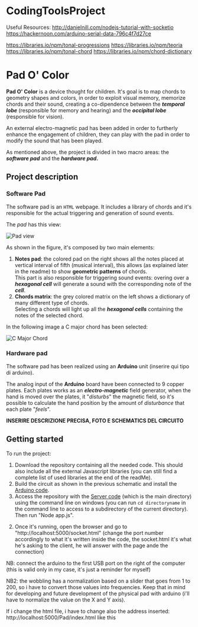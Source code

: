 # CodingToolsProject
Useful Resources: http://danielnill.com/nodejs-tutorial-with-socketio
                  https://hackernoon.com/arduino-serial-data-796c4f7d27ce

https://libraries.io/npm/tonal-progressions
https://libraries.io/npm/teoria
https://libraries.io/npm/tonal-chord
https://libraries.io/npm/chord-dictionary
# Pad O' Color
**Pad O' Color** is a device thought for children. It's goal is to map chords to geometry shapes and colors, in order to exploit visual memory, memorize chords and their sound, creating a co-dipendence between the ***temporal lobe*** (responsible for memory and hearing) and the ***occipital lobe*** (responsible for vision).


An external electro-magnetic pad has been added in order to furtherly enhance the engagement of children, they can play with the pad in order to modify the sound that has been played.

As mentioned above, the project is divided in two macro areas: the **_software pad_** and the **_hardware pad_.**
## Project description

### Software Pad

The software pad is an `HTML` webpage. It includes a library of chords and it's responsible for the actual triggering and generation of sound events.

The _pad_ has this view:

![Pad view](https://i.imgur.com/966YdFY.png)

As shown in the figure, it's composed by two main elements:
1. **Notes pad**: the colored pad on the right shows all the notes placed at vertical interval of fifth (musical interval), this allows (as explained later in the readme) to show **geometric patterns** of chords. <br />  This part is also responsible for triggering sound events: overing over a **_hexagonal cell_** will generate a sound with the corresponding note of the **_cell_**.
2. **Chords matrix**: the grey colored matrix on the left shows a dictionary of many different type of chords. <br /> 
Selecting a chords will light up all the **_hexagonal cells_** containing the notes of the selected chord.

In the following image a C major chord has been selected:

![C Major Chord](https://i.imgur.com/NAaE0Y3.png)

### Hardware pad

The software pad has been realized using an **Arduino** unit (inserire qui tipo di arduino). 

The analog input of the **Arduino** board have been connected to 9 copper plates. Each plates works as an **_electro-magnetic_** field generator, when the hand is moved over the plates, it "_disturbs_" the magnetic field, so it's possible to calculate the hand position by the amount of _disturbance_ that each plate "_feels_". 

**INSERIRE DESCRIZIONE PRECISA, FOTO E SCHEMATICS DEL CIRCUITO** 

## Getting started
To run the project:
1. Download the repository containing all the needed code. This should also include all the external Javascript libraries (you can still find a complete list of used libraries at the end of the readMe).
2. Build the circuit as shown in the previous schematic and install the [Arduino code](pad9pad.ino).
3. Access the repository  with the [Server code](App.js) (which is the main directory) using the command line on windows (you can run `cd directoryname` in the command line to access to a subdirectory of the current directory). Then run "Node app.js".

2) Once it's running, open the browser and go to "http://localhost:5000/socket.html" (change the port number accordingly to what it's written inside the code, the socket.html it's what he's asking to the client, he will answer with the page ande the connection)

NB: connect the arduino to the first USB port on the right of the computer (this is valid only in my case, it's just a reminder for myself)

NB2: the wobbling has a normalization based on a slider that goes from 1 to 200, so i have to convert those values into frequencies. Keep that in mind for developing and future development of the physical pad with arduino (i'll have to normalize the value on the X and Y axis).

If i change the html file, i have to change also the address inserted: http://localhost:5000/Pad/index.html like this 
